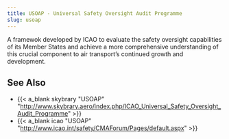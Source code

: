 ```yaml
---
title: USOAP - Universal Safety Oversight Audit Programme
slug: usoap
---
```


A framewok developed by ICAO to evaluate the safety oversight
capabilities of its Member States and achieve a more comprehensive
understanding of this crucial component to air transport’s continued growth
and development.


## See Also

* {{< a_blank skybrary "USOAP" "http://www.skybrary.aero/index.php/ICAO_Universal_Safety_Oversight_Audit_Programme" >}}
* {{< a_blank icao "USOAP" "http://www.icao.int/safety/CMAForum/Pages/default.aspx" >}}
